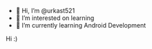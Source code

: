 - 👋 Hi, I’m @urkast521
- 👀 I’m interested on learning
- 🌱 I’m currently learning Android Development

Hi :) 

